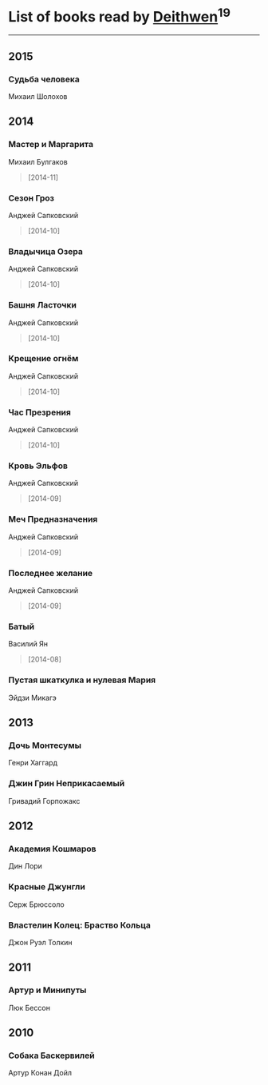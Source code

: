 # List of books read by [Deithwen](http://vk.com/id371574201)<sup>19</sup>
---

## 2015

### Судьба человека
Михаил Шолохов



## 2014

### Мастер и Маргарита
Михаил Булгаков
> [2014-11] 


### Сезон Гроз
Анджей Сапковский
> [2014-10] 


### Владычица Озера
Анджей Сапковский
> [2014-10] 


### Башня Ласточки
Анджей Сапковский
> [2014-10] 


### Крещение огнём
Анджей Сапковский
> [2014-10] 


### Час Презрения
Анджей Сапковский
> [2014-10] 


### Кровь Эльфов
Анджей Сапковский
> [2014-09] 


### Меч Предназначения
Анджей Сапковский
> [2014-09] 


### Последнее желание
Анджей Сапковский
> [2014-09] 


### Батый
Василий Ян
> [2014-08] 


### Пустая шкаткулка и нулевая Мария
Эйдзи Микагэ



## 2013

### Дочь Монтесумы
Генри Хаггард


### Джин Грин Неприкасаемый
Гривадий Горпожакс



## 2012

### Академия Кошмаров
Дин Лори


### Красные Джунгли
Серж Брюссоло


### Властелин Колец: Браство Кольца
Джон Руэл Толкин



## 2011

### Артур и Минипуты
Люк Бессон



## 2010

### Собака Баскервилей
Артур Конан Дойл



